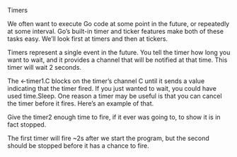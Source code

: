 Timers

We often want to execute Go code at some point in the future, or repeatedly at some interval. Go’s built-in timer and ticker features make both of these tasks easy. We’ll look first at timers and then at tickers.
	

Timers represent a single event in the future. You tell the timer how long you want to wait, and it provides a channel that will be notified at that time. This timer will wait 2 seconds.
	
The <-timer1.C blocks on the timer’s channel C until it sends a value indicating that the timer fired.
If you just wanted to wait, you could have used time.Sleep. One reason a timer may be useful is that you can cancel the timer before it fires. Here’s an example of that.
	
Give the timer2 enough time to fire, if it ever was going to, to show it is in fact stopped.
	
The first timer will fire ~2s after we start the program, but the second should be stopped before it has a chance to fire.
